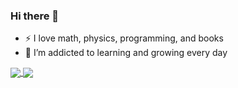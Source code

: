 ### Hi there 👋

- :zap: I love math, physics, programming, and books
- 🌱 I’m addicted to learning and growing every day

<!--
Here are some ideas to get you started:

- 🔭 I’m currently working on ... a personal proect
- 🌱 I’m currently learning ... python and networking
- 👯 I’m looking to collaborate on ... nothing really
- 🤔 I’m looking for help with ... organising my code
- 💬 Ask me about ... intermediate python
- 📫 How to reach me: ... 
- 😄 Pronouns: ... he/him
- ⚡ Fun fact: ... I am a good person
-->

<a href="https://github.com/anuraghazra/github-readme-stats">
  <img align="center" src="https://github-readme-stats.vercel.app/api?username=kjurel&bg_color=1e1e2e&text_color=cdd6f4&icon_color=cba6f7&title_color=94e2d5&show_icons=true&hide=stars&line_height=24" />
</a>
<a href="https://github.com/anuraghazra/convoychat">
  <img align="center" src="https://github-readme-stats.vercel.app/api/top-langs/?username=kjurel&bg_color=1e1e2e&text_color=cdd6f4&icon_color=cba6f7&title_color=94e2d5&layout=compact&card_width=467" />
</a>
<!--
[![kjurel's GitHub stats](https://github-readme-stats.vercel.app/api?username=kjurel&bg_color=1e1e2e&text_color=cdd6f4&icon_color=cba6f7&title_color=94e2d5&show_icons=true&hide=stars&line_height=24)]()
[![Top Langs](https://github-readme-stats.vercel.app/api/top-langs/?username=kjurel&bg_color=1e1e2e&text_color=cdd6f4&icon_color=cba6f7&title_color=94e2d5&layout=compact)]()
-->
